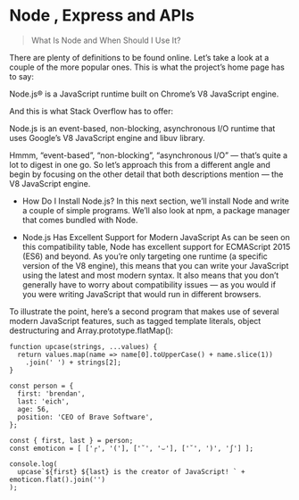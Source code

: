 # Node , Express and APIs

> What Is Node and When Should I Use It?

There are plenty of definitions to be found online. Let’s take a look at a couple of the more popular ones. This is what the project’s home page has to say:

Node.js® is a JavaScript runtime built on Chrome’s V8 JavaScript engine.

And this is what Stack Overflow has to offer:

Node.js is an event-based, non-blocking, asynchronous I/O runtime that uses Google’s V8 JavaScript engine and libuv library.

Hmmm, “event-based”, “non-blocking”, “asynchronous I/O” — that’s quite a lot to digest in one go. So let’s approach this from a different angle and begin by focusing on the other detail that both descriptions mention — the V8 JavaScript engine.

* How Do I Install Node.js?
In this next section, we’ll install Node and write a couple of simple programs. We’ll also look at npm, a package manager that comes bundled with Node.

* Node.js Has Excellent Support for Modern JavaScript
As can be seen on this compatibility table, Node has excellent support for ECMAScript 2015 (ES6) and beyond. As you’re only targeting one runtime (a specific version of the V8 engine), this means that you can write your JavaScript using the latest and most modern syntax. It also means that you don’t generally have to worry about compatibility issues — as you would if you were writing JavaScript that would run in different browsers.

To illustrate the point, here’s a second program that makes use of several modern JavaScript features, such as tagged template literals, object destructuring and Array.prototype.flatMap():

```
function upcase(strings, ...values) {
  return values.map(name => name[0].toUpperCase() + name.slice(1))
    .join(' ') + strings[2];
}

const person = {
  first: 'brendan',
  last: 'eich',
  age: 56,
  position: 'CEO of Brave Software',
};

const { first, last } = person;
const emoticon = [ ['┌', '('], ['˘', '⌣'], ['˘', ')', 'ʃ'] ];

console.log(
  upcase`${first} ${last} is the creator of JavaScript! ` + emoticon.flat().join('')
);
```
